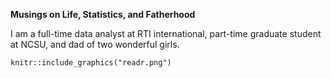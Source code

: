 **Musings on Life, Statistics, and Fatherhood**

I am a full-time data analyst at RTI international, part-time graduate student at NCSU, and dad of two wonderful girls.

```{r graphic3, out.width="25%", echo=FALSE, fig.align='center'}
knitr::include_graphics("readr.png")
```
